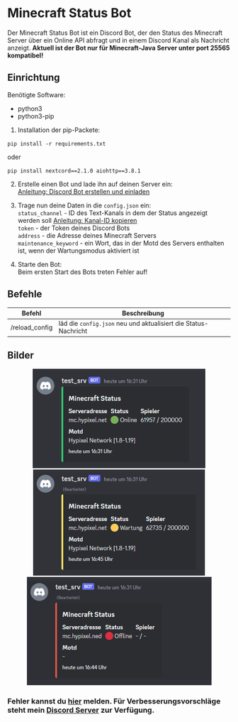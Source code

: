 # Minecraft Status Bot
Der Minecraft Status Bot ist ein Discord Bot, der den Status des Minecraft Server über ein Online API abfragt und in einem Discord Kanal als Nachricht anzeigt.
**Aktuell ist der Bot nur für Minecraft-Java Server unter port 25565 kompatibel!**

## Einrichtung
Benötigte Software:
<ul>
<li>python3</li>
<li>python3-pip</li>
</ul>

1. Installation der pip-Packete:<br>
```
pip install -r requirements.txt
```
oder
```
pip install nextcord==2.1.0 aiohttp==3.8.1
```

2. Erstelle einen Bot und lade ihn auf deinen Server ein:<br>
[Anleitung: Discord Bot erstellen und einladen](https://youtu.be/zrNloK9b1ro?t=37)

3. Trage nun deine Daten in die `config.json` ein:<br>
`status_channel` - ID des Text-Kanals in dem der Status angezeigt werden soll [Anleitung: Kanal-ID kopieren](https://youtu.be/C3XSildxVi0)<br>
`token` - der Token deines Discord Bots<br>
`address` - die Adresse deines Minecraft Servers<br>
`maintenance_keyword` - ein Wort, das in der Motd des Servers enthalten ist, wenn der Wartungsmodus aktiviert ist<br>

4. Starte den Bot:<br>
Beim ersten Start des Bots treten Fehler auf!

## Befehle
| Befehl  | Beschreibung |
| --- | --- |
| /reload_config | läd die `config.json` neu und aktualisiert die Status-Nachricht |

## Bilder
<p align="center">
<img src="https://github.com/jonnytutorials/minecraft-status-discord/blob/main/images/online.png" alt="status-online">
<img src="https://github.com/jonnytutorials/minecraft-status-discord/blob/main/images/maintenance.png" alt="status-maintenance">
<img src="https://github.com/jonnytutorials/minecraft-status-discord/blob/main/images/offline.png" alt="status-offline">
</p>

### Fehler kannst du [hier](https://github.com/jonnytutorials/minecraft-status-discord/issues/new) melden. Für Verbesserungsvorschläge steht mein [Discord Server](https://discord.gg/s9tD46Fwh8) zur Verfügung.
